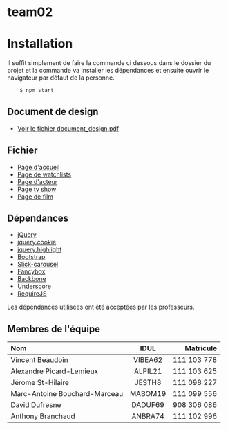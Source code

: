 # team02

# Installation
Il suffit simplement de faire la commande ci dessous dans le dossier du projet et la commande va installer les dépendances et ensuite ouvrir le navigateur par défaut de la personne.

```bash
    $ npm start
```

## Document de design
 * [Voir le fichier document_design.pdf](./document_design.pdf)

## Fichier
 * [Page d'accueil](http://localhost:8080/)
 * [Page de watchlists](http://localhost:8080/#watchlists)
 * [Page d'acteur](http://localhost:8080/#actor/280385027)
 * [Page tv show](http://localhost:8080/#tvshow/207114040)
 * [Page de film](http://localhost:8080/#movie/265727087)

## Dépendances
 * [jQuery](http://jquery.com)
 * [jquery.cookie](https://github.com/carhartl/jquery-cookie)
 * [jquery.highlight](http://bartaz.github.io/sandbox.js/jquery.highlight.html)
 * [Bootstrap](http://getbootstrap.com)
 * [Slick-carousel](http://kenwheeler.github.io/slick/)
 * [Fancybox](https://github.com/olsonpm/fancybox)
 * [Backbone](http://backbonejs.org/)
 * [Underscore](http://underscorejs.org/)
 * [RequireJS](http://requirejs.org/)

Les dépendances utilisées ont été acceptées par les professeurs.

## Membres de l'équipe
|Nom|IDUL|Matricule|
|:----------|:-------------:|------:|
|Vincent Beaudoin|VIBEA62|111 103 778|
|Alexandre Picard-Lemieux |ALPIL21 |111 103 625 |
|Jérome St-Hilaire|JESTH8|111 098 227|
|Marc-Antoine Bouchard-Marceau|MABOM19|111 099 556|
|David Dufresne|DADUF69|908 306 086|
|Anthony Branchaud|ANBRA74|111 102 996|
